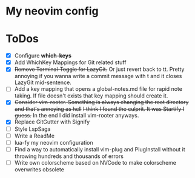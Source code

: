 # My neovim config

# ToDos
* [x] Configure __which-keys__
* [x] Add WhichKey Mappings for Git related stuff
* [x] ~~Remove Terminal-Toggle for LazyGit.~~ Or just revert back to <Space>tt. Pretty annoying if you wanna write a commit message with <Space>t and it closes LazyGit mid-sentence.
* [ ] Add a key mapping that opens a global-notes.md file for rapid note taking. If file doesn't exists that key mapping should create it.
* [x] ~~Consider vim-rooter. Something is always changing the root directory and that's annoying as hell~~  ~~I think I found the culprit. It was Startify I guess.~~  In the end I did install vim-rooter anyways.
* [x] Replace GitGutter with Signify
* [ ] Style LspSaga
* [ ] Write a ReadMe
* [ ] lua-fy my neovim configuration
* [ ] Find a way to automatically install vim-plug and PlugInstall without it throwing hundreds and thousands of errors
* [ ] Write own colorscheme based on NVCode to make colorscheme overwrites obsolete
